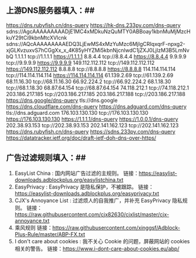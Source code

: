 ## 上游DNS服务器填入：##
https://dns.rubyfish.cn/dns-query
https://hk-dns.233py.com/dns-query
sdns://AgcAAAAAAAAADjE1MC4xMDkuNzQuMTY0ABBoay1kbnMuMjMzcHkuY29tCi9kbnMtcXVlcnk
sdns://AQcAAAAAAAAAEDQ3LjEwMS4xMzYuMzc6MjIgCRIqxqrF-npxg2-xjGLKvzuxvS7hCGgXx_x_4K85yHYZMi5kbnNjcnlwdC1jZXJ0LjIzM3B5LmNvbQ
1.1.1.1
tcp://1.1.1.1
https://1.1.1.1
8.8.4.4
tcp://8.8.4.4
https://8.8.4.4
9.9.9.9
tcp://9.9.9.9
https://9.9.9.9
149.112.112.112
tcp://149.112.112.112
https://149.112.112.112
8.8.8.8
tcp://8.8.8.8
https://8.8.8.8
114.114.114.114
tcp://114.114.114.114
https://114.114.114.114
61.139.2.69
tcp://61.139.2.69
68.11.16.30
tcp://68.11.16.30
66.92.224.2
tcp://66.92.224.2
68.1.18.30
tcp://68.1.18.30
68.87.64.154
tcp://68.87.64.154
74.118.212.1
tcp://74.118.212.1
203.186.217.185
tcp://203.186.217.185
203.186.217.188
tcp://203.186.217.188
https://dns.google/dns-query
tls://dns.google
https://dns.cloudflare.com/dns-query
https://dns.adguard.com/dns-query
tls://dns.adguard.com
176.103.130.130
tcp://176.103.130.130
https://176.103.130.130
https://1.1.1.1/dns-query
https://1.0.0.1/dns-query
202.38.93.153
tcp://202.38.93.153
202.141.162.123
tcp://202.141.162.123
https://dns.rubyfish.cn/dns-query
https://sdns.233py.com/dns-query
https://datatracker.ietf.org/doc/draft-ietf-doh-dns-over-https/

## 广告过滤规则填入：##

1. EasyList China : 国内网站广告过滤的主规则。
链接：https://easylist-downloads.adblockplus.org/easylistchina.txt
2. EasyPrivacy : EasyPrivacy 是隐私保护，不被跟踪。
链接：https://easylist-downloads.adblockplus.org/easyprivacy.txt
3. CJX's Annoyance List : 过滤烦人的自我推广，并补充 EasyPrivacy 隐私规则。
链接：https://raw.githubusercontent.com/cjx82630/cjxlist/master/cjx-annoyance.txt
4. 乘风规则
链接：https://raw.githubusercontent.com/xinggsf/Adblock-Plus-Rule/master/ABP-FX.txt
5. I don't care about cookies : 我不关心 Cookie 的问题，屏蔽网站的 cookies 相关的警告。
链接：https://www.i-dont-care-about-cookies.eu/abp/

